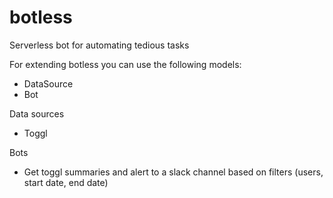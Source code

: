 # botless
Serverless bot for automating tedious tasks


For extending botless you can use the following models:
- DataSource
- Bot

 Data sources
- Toggl

Bots
 - Get toggl summaries and alert to a slack channel based on filters (users, start date, end date)
